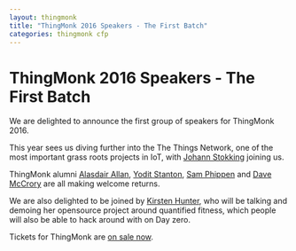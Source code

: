 ```yaml
---
layout: thingmonk
title: "ThingMonk 2016 Speakers - The First Batch"
categories: thingmonk cfp
---
```

<div class="l-about row">
<h1 class="text-center">ThingMonk 2016 Speakers - The First Batch</h1>
<p>
We are delighted to announce the first group of speakers for ThingMonk 2016. 
<p >
This year sees us diving further into the The Things Network, one of the most important grass 
roots projects in IoT, with <a href="http://twitter.com/johanstokking">Johann Stokking</a> joining us.
<p />  
ThingMonk alumni <a href="http://twitter.com/aallan">Alasdair Allan</a>, <a href="http://twitter.com/yoditstanton">Yodit Stanton</a>, <a href="http://twitter.com/samphippen">Sam Phippen</a> and <a href="http://twitter.com/thingmonk">Dave McCrory</a> are all making welcome 
returns. 
<p />
We are also delighted to be joined by <a href="http://twitter.com/synedra">Kirsten Hunter</a>, who will 
be talking and demoing her opensource project around quantified fitness, which people will also be able 
to hack around with on Day zero.
<p />
Tickets for ThingMonk are <a href="https://www.eventbrite.co.uk/e/thingmonk-2016-tickets-24733051222">on sale now</a>.
</div> 
